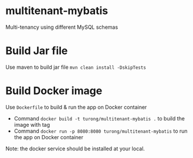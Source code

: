 # multitenant-mybatis
Multi-tenancy using different MySQL schemas

# Build Jar file
Use maven to build jar file `mvn clean install -DskipTests`

# Build Docker image
Use `Dockerfile` to build & run the app on Docker container
- Command `docker build -t turong/multitenant-mybatis .` to build the image with tag
- Command `docker run -p 8080:8080 turong/multitenant-mybatis` to run the app on Docker container

Note: the docker service should be installed at your local.